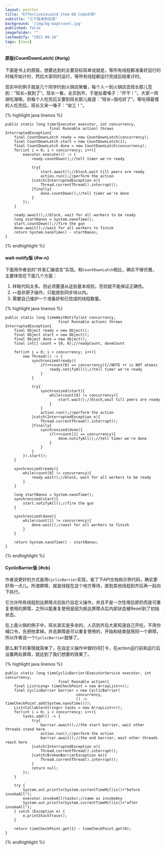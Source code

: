 ```yaml
---
layout: posttoc
title: "EffectiveJava2nd Item 68 Code示例"
subtitle: "三个版本的实现"
background: '/img/bg-bagtravel.jpg'
published: false
imagefolder: ""
lastmodify: "2021-09-18"
tags: [Java]
---
```


#### 原版(CountDownLatch) {#orig}

下面是书上的原版，想要达到的主要目标简单说就是，等所有线程都准备好运行的时候开始计时，然后大家同时运行，等所有线程都运行完成后结束计时。

现实中的例子就是几个同学约到火锅店聚餐，每个人一到火锅店去班长那儿签到：“班长~我到了”。班长一看，全员到齐，于是扯着嗓子：“开干！”。大家一阵胡吃海喝，但每个人吃完后又要到班长那儿报道：“班长~我吃好了”。等吃得最慢的人吃完后，班长又来一嗓子：“收工！”。

{% highlight java linenos %}

    public static long time(Executor executor, int concurrency, 
                        final Runnable action) throws InterruptedException{
        final CountDownLatch ready = new CountDownLatch(concurrency);
        final CountDownLatch start = new CountDownLatch(1);
        final CountDownLatch done = new CountDownLatch(concurrency);
        for(int i = 0; i < concurrency; i++){
            executor.execute(() -> {
                ready.countDown();//tell timer we're ready
                
                try{
                    start.await();//block,wait till peers are ready
                    action.run();//perform the action
                }catch(InterruptedException e){
                    Thread.currentThread().interrupt();
                }finally{
                    done.countDown();//tell timer we're done
                }
            });
        }
        
        ready.await();//block, wait for all workers to be ready
        long startNanos = System.nanoTime();
        start.countDown();//fire the gun
        done.await();//wait for all workers to finish
        return System.nanoTime() - startNanos;
    }

{% endhighlight %}

#### wait-notify版 {#w-n}

下面用作者说的“并发汇编语言”实现。和`CountDownLatch`相比，确实不够优雅，主要体现在下面几个方面：

1. 样板代码太多。但必须要遵从这些基本规则，否则就不能保证正确性。
1. `++`是非原子操作，只能放到同步块以内。
1. 需要自己维护一个准备好和已完成的线程数量。

{% highlight java linenos %}

    public static long timeWaitNotify(int concurrency, 
                            final Runnable action) throws InterruptedException{
        final Object ready = new Object();
        final Object start = new Object();
        final Object done = new Object();
        final int[] count = {0, 0};//readyCount, doneCount
        
        for(int i = 0; i < concurrency; i++){
            new Thread(() -> {
                synchronized(ready){
                    if(++count[0] == concurrency){//NOTE ++ is NOT atomic
                        ready.notifyAll();//tell timer we're ready
                    }
                }
                
                try{
                    synchronized(start){
                        while(count[0] != concurrency){
                            start.wait();//block,wait till peers are ready
                        }
                    }
                    action.run();//perform the action
                }catch(InterruptedException e){
                    Thread.currentThread().interrupt();
                }finally{
                    synchronized(done){
                        if(++count[1] == concurrency){
                            done.notifyAll();//tell timer we're done
                        }
                    }
                }
            }).start();
        }
        
        synchronized(ready){
            while(count[0] != concurrency){
                ready.wait();//block, wait for all workers to be ready
            }
        }
        
        long startNanos = System.nanoTime();
        synchronized(start){
            start.notifyAll();//fire the gun
        }
        
        synchronized(done){
            while(count[1] != concurrency){
                done.wait();//wait for all workers to finish
            }
        }
        
        return System.nanoTime() - startNanos;
    }

{% endhighlight %}

#### CyclicBarrier版 {#cb}

作者说更好的方式是用`CyclicBarrier`实现，查了下API文档和示例代码，确实更好用一点儿。所谓屏障，就是线程在这个地方等待，直到其他线程到齐后再一起向下执行。

它允许所有线程到达屏障点后执行自定义操作，并且不是一次性用后即扔而是可重复使用的屏障，之所以能重复使用是因为抵达屏障点后内部状态被Reset到了初始状态。

在上面火锅的例子中，班长其实是多余的，人员到齐后大家知道自己开吃，不用你喊口令，先把他拿掉。并且屏障是可以重复使用的，开始和结束就用同一个屏障，所以作者说一个`CyclicBarrier`就够了。

那么剩下的事情就简单了，在自定义操作中做时间打卡，在action运行前和运行后设置两处屏障，就达到了我们想要的效果了。

{% highlight java linenos %}

    public static long timeCyclicBarrier(ExecutorService executor, int concurrency, 
                            final Runnable action){
        final List<Long> timeCheckPoint = new ArrayList<>();
        final CyclicBarrier barrier = new CyclicBarrier(
                                    concurrency, 
                                    () -> timeCheckPoint.add(System.nanoTime()));
        List<Callable<String>> tasks = new ArrayList<>();
        for(int i = 0; i < concurrency; i++){
            tasks.add(() -> {
                try{
                    barrier.await();//the start barrier, wait other threads stand here
                    action.run();//perform the action
                    barrier.await();//the end barrier, wait other threads reach here
                }catch(InterruptedException e){
                    Thread.currentThread().interrupt(); 
                }catch(BrokenBarrierException ex){
                    Thread.currentThread().interrupt();
                }
                return null;
            });
        }
        
        try {
            System.out.println(System.currentTimeMillis()+"before invokeAll");
            executor.invokeAll(tasks);//same as invokeAny
            System.out.println(System.currentTimeMillis()+"after invokeAll");
        } catch (Exception e) {
            e.printStackTrace();
        }
        
        return timeCheckPoint.get(1) - timeCheckPoint.get(0);
    }

{% endhighlight %}
